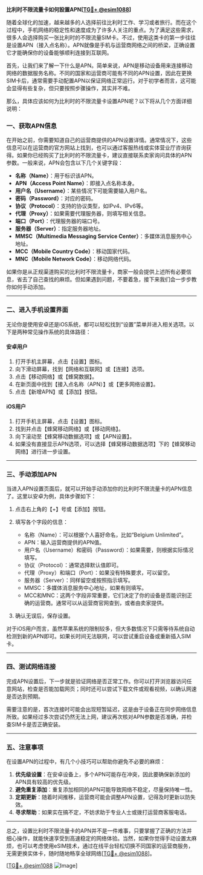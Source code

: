 **比利时不限流量卡如何設置APN[[TG💪+ @esim1088](https://t.me/s/esim1088)]**

随着全球化的加速，越来越多的人选择前往比利时工作、学习或者旅行。而在这个过程中，手机网络的稳定性和速度成为了许多人关注的重点。为了满足这些需求，很多人会选择购买一张比利时的不限流量SIM卡。不过，使用这类卡的第一步往往是设置APN（接入点名称）。APN就像是手机与运营商网络之间的桥梁，正确设置它才能确保你的设备能够顺利连接到互联网。

首先，让我们来了解一下什么是APN。简单来说，APN是移动设备用来连接移动网络的数据服务名称。不同的国家和运营商可能有不同的APN设置，因此在更换SIM卡后，通常需要手动配置APN以保证网络正常运行。对于初学者而言，这可能会显得有些复杂，但只要按照步骤操作，其实并不难。

那么，具体应该如何为比利时的不限流量卡设置APN呢？以下将从几个方面详细说明：

### **一、获取APN信息**
在开始之前，你需要知道自己的运营商提供的APN设置详情。通常情况下，这些信息可以在运营商的官方网站上找到，也可以通过客服热线或实体营业厅咨询获得。如果你已经购买了比利时的不限流量卡，建议直接联系卖家询问具体的APN参数。一般来说，APN会包含以下几个关键字段：
- **名称（Name）**：用于标识该APN。
- **APN（Access Point Name）**：即接入点名称本身。
- **用户名（Username）**：某些情况下可能需要输入用户名。
- **密码（Password）**：对应的密码。
- **协议（Protocol）**：支持的协议类型，如IPv4、IPv6等。
- **代理（Proxy）**：如果需要代理服务器，则填写相关信息。
- **端口（Port）**：代理服务器的端口号。
- **服务器（Server）**：指定服务器地址。
- **MMSC（Multimedia Messaging Service Center）**：多媒体消息服务中心地址。
- **MCC（Mobile Country Code）**：移动国家代码。
- **MNC（Mobile Network Code）**：移动网络代码。

如果你是从正规渠道购买的比利时不限流量卡，商家一般会提供上述所有必要信息，省去了自己查找的麻烦。但如果遇到问题，不要着急，接下来我们会一步步教你如何手动添加。

---

### **二、进入手机设置界面**
无论你是使用安卓还是iOS系统，都可以轻松找到“设置”菜单并进入相关选项。以下是两种常见操作系统的具体路径：

#### **安卓用户**
1. 打开手机主屏幕，点击【设置】图标。
2. 向下滑动屏幕，找到【网络和互联网】或【连接】选项。
3. 点击【移动网络】或【蜂窝数据】。
4. 在新页面中找到【接入点名称（APN）】或【更多网络设置】。
5. 点击【新增APN】或【添加】按钮。

#### **iOS用户**
1. 打开手机主屏幕，点击【设置】图标。
2. 找到并点击【蜂窝移动网络】或【移动网络】。
3. 向下滚动至【蜂窝移动数据选项】或【APN设置】。
4. 如果没有直接显示APN选项，可以选择【蜂窝移动数据选项】下的【蜂窝移动网络】进行进一步设置。

---

### **三、手动添加APN**
当进入APN设置页面后，就可以开始手动添加你的比利时不限流量卡的APN信息了。这里以安卓为例，具体步骤如下：

1. 点击右上角的【+】号或【添加】按钮。
2. 填写各个字段的信息：
   - 名称（Name）：可以根据个人喜好命名，比如“Belgium Unlimited”。
   - APN：输入运营商提供的APN值。
   - 用户名（Username）和密码（Password）：如果需要，则根据实际情况填写。
   - 协议（Protocol）：通常选择默认值即可。
   - 代理（Proxy）和端口（Port）：如果没有特殊要求，可以留空。
   - 服务器（Server）：同样留空或按照指示填写。
   - MMSC：多媒体消息服务中心地址，如果有则填写。
   - MCC和MNC：这两个字段非常重要，它们决定了你的设备是否能识别正确的运营商。通常可以从运营商官网查到，或者由卖家提供。

3. 确认无误后，保存设置。

对于iOS用户而言，虽然苹果系统的限制较多，但大多数情况下只需等待系统自动检测到新的APN即可。如果长时间无法联网，可以尝试重启设备或重新插入SIM卡。

---

### **四、测试网络连接**
完成APN设置后，下一步就是验证网络是否正常工作。你可以打开浏览器访问任意网站，检查是否能加载网页；同时还可以尝试下载文件或观看视频，以确认网速是否达到预期。

需要注意的是，首次连接时可能会出现短暂延迟，这是由于设备正在同步网络信息所致。如果经过多次尝试仍然无法上网，建议再次核对APN参数是否准确，并检查SIM卡是否正确安装。

---

### **五、注意事项**
在设置APN的过程中，有几个小技巧可以帮助你避免不必要的麻烦：
1. **优先级设置**：在安卓设备上，多个APN可能存在冲突，因此要确保新添加的APN具有较高的优先级。
2. **避免重复添加**：重复添加相同的APN可能导致网络不稳定，尽量保持唯一性。
3. **定期更新**：随着时间推移，运营商可能会调整APN设置，记得及时更新以防失效。
4. **寻求帮助**：如果实在搞不定，不妨求助于专业人士或拨打运营商客服电话。

---

总之，设置比利时不限流量卡的APN并不是一件难事，只要掌握了正确的方法并细心操作，就能快速享受到高速稳定的网络体验。当然，如果你觉得手动设置太麻烦，也可以考虑使用eSIM技术，通过在线平台轻松切换不同国家的运营商服务，无需更换实体卡，随时随地畅享全球网络[[TG💪+ @esim1088](https://t.me/s/esim1088)]。

[[TG💪+ @esim1088](https://t.me/s/esim1088) ![Image](https://i.postimg.cc/4NQfJmqS/Snipaste-2025-05-13-00-14-12.png)]